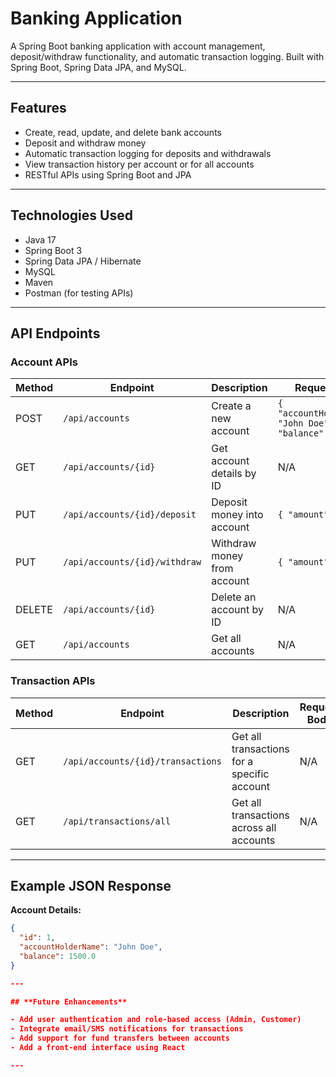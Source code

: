 # Banking Application

A Spring Boot banking application with account management, deposit/withdraw functionality, and automatic transaction logging. Built with Spring Boot, Spring Data JPA, and MySQL.

---

## **Features**

- Create, read, update, and delete bank accounts
- Deposit and withdraw money
- Automatic transaction logging for deposits and withdrawals
- View transaction history per account or for all accounts
- RESTful APIs using Spring Boot and JPA

---

## **Technologies Used**

- Java 17
- Spring Boot 3
- Spring Data JPA / Hibernate
- MySQL
- Maven
- Postman (for testing APIs)

---

## **API Endpoints**

### **Account APIs**

| Method | Endpoint | Description | Request Body |
|--------|----------|-------------|--------------|
| POST | `/api/accounts` | Create a new account | `{ "accountHolderName": "John Doe", "balance": 1000.0 }` |
| GET | `/api/accounts/{id}` | Get account details by ID | N/A |
| PUT | `/api/accounts/{id}/deposit` | Deposit money into account | `{ "amount": 500.0 }` |
| PUT | `/api/accounts/{id}/withdraw` | Withdraw money from account | `{ "amount": 200.0 }` |
| DELETE | `/api/accounts/{id}` | Delete an account by ID | N/A |
| GET | `/api/accounts` | Get all accounts | N/A |

### **Transaction APIs**

| Method | Endpoint | Description | Request Body |
|--------|----------|-------------|--------------|
| GET | `/api/accounts/{id}/transactions` | Get all transactions for a specific account | N/A |
| GET | `/api/transactions/all` | Get all transactions across all accounts | N/A |

---

## **Example JSON Response**

**Account Details:**

```json
{
  "id": 1,
  "accountHolderName": "John Doe",
  "balance": 1500.0
}

---

## **Future Enhancements**

- Add user authentication and role-based access (Admin, Customer)
- Integrate email/SMS notifications for transactions
- Add support for fund transfers between accounts
- Add a front-end interface using React

---
